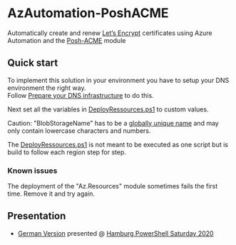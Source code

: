 # AzAutomation-PoshACME

Automatically create and renew [Let’s Encrypt](https://letsencrypt.org/) certificates using Azure Automation and the [Posh-ACME](https://github.com/rmbolger/Posh-ACME) module

## Quick start

To implement this solution in your environment you have to setup your DNS environment the right way. \
Follow [Prepare your DNS infrastructure](PrepareDNS.md) to do this.

Next set all the variables in [DeployRessources.ps1](DeployRessources.ps1) to custom values.

Caution: "BlobStorageName" has to be a [globally unique name](https://docs.microsoft.com/en-us/azure/storage/common/storage-account-overview#naming-storage-accounts) and may only contain lowercase characters and numbers.

The [DeployRessources.ps1](DeployRessources.ps1) is not meant to be executed as one script but is build to follow each region step for step.

### Known issues

The deployment of the "Az.Resources" module sometimes fails the first time. Remove it and try again.

## Presentation

* [German Version](./presentation/Zertifikatsmanagement_mit_Azure_Automation_und_Lets_Encrypt.pdf) presented @ [Hamburg PowerShell Saturday 2020](https://hamburg.pssaturday.eu/)
